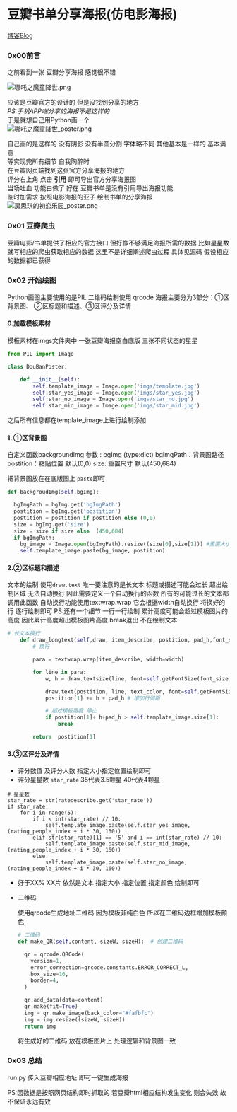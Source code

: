 # 豆瓣书单分享海报(仿电影海报)
 
[博客Blog](https://blog.wangjy.xyz/)

### 0x00前言

之前看到一张 豆瓣分享海报 感觉很不错

![哪吒之魔童降世.png](https://i.loli.net/2019/08/25/Vc72z9JuxgkKyEY.png)

应该是豆瓣官方的设计的 但是没找到分享的地方  
*PS:手机APP端分享的海报不是这样的*   
于是就想自己用Python画一个  
![哪吒之魔童降世_poster.png](https://i.loli.net/2019/08/25/F3vnwIjSNs6EKkM.png)

 自己画的是这样的  没有阴影 没有半圆分割 字体略不同 其他基本是一样的 基本满意   
等实现完所有细节 自我陶醉时  
在豆瓣网页端找到这张官方分享海报的地方  
评分右上角 点击 **引用** 即可导出官方分享海报图  
当场吐血 功能白做了 
好在 豆瓣书单是没有引用导出海报功能   
临时加需求 按照电影海报的亚子 绘制书单的分享海报
![房思琪的初恋乐园_poster.png](https://i.loli.net/2019/09/29/fh3KVSa8TECBIkD.png)

### 0x01 豆瓣爬虫

豆瓣电影/书单提供了相应的官方接口 但好像不够满足海报所需的数据 比如星星数
就写相应的爬虫获取相应的数据 这里不是详细阐述爬虫过程 具体见源码
假设相应的数据都已获得

### 0x02 开始绘图

Python画图主要使用的是PIL
二维码绘制使用 qrcode
海报主要分为3部分：①区背景图、 ②区标题和描述、③区评分及详情

#### **0.加载模板素材**

模板素材在imgs文件夹中 
一张豆瓣海报空白底版 三张不同状态的星星

```python
from PIL import Image

class DouBanPoster:

    def __init__(self):
        self.template_image = Image.open('imgs/template.jpg')
        self.star_yes_image = Image.open('imgs/star_yes.jpg')
        self.star_no_image = Image.open('imgs/star_no.jpg')
        self.star_mid_image = Image.open('imgs/star_mid.jpg')
```

之后所有信息都在template_image上进行绘制添加

#### 1. ①区背景图

自定义函数backgroundImg
参数 : bgImg (type:dict)
			 bgImgPath：背景图路径
			 postition：粘贴位置 默认(0,0)
			 size: 重置尺寸 默认(450,684)

把背景图放在在底版图上 `paste`即可

```python
def backgroudImg(self,bgImg):

  bgImgPath = bgImg.get('bgImgPath')
  postition = bgImg.get('postition')
  postition = postition if postition else (0,0)
  size = bgImg.get('size')
  size = size if size else  (450,684)
  if bgImgPath:
    bg_image = Image.open(bgImgPath).resize((size[0],size[1])) #重置大小
    self.template_image.paste(bg_image, postition)

```



#### 2.②区标题和描述

文本的绘制 使用`draw.text`
唯一要注意的是长文本
标题或描述可能会过长 超出绘制区域 无法自动换行
因此需要定义一个自动换行的函数
所有的可能过长的文本都调用此函数
自动换行功能使用textwrap.wrap
它会根据width自动换行
将换好的行 逐行绘制即可
PS:还有一个细节 一行一行绘制
累计高度可能会超过模板图片的高度
因此累计高度超出模板图片高度 break退出 不在绘制文本

```python
# 长文本换行
    def draw_longtext(self,draw, item_describe, postition, pad_h,font_size,width,text_color = "#000000",bd=False):
        # 换行

        para = textwrap.wrap(item_describe, width=width)

        for line in para:
            w, h = draw.textsize(line, font=self.getFontSize(font_size,bd=bd))

            draw.text(postition, line, text_color, font=self.getFontSize(font_size,bd=bd))
            postition[1] += h + pad_h # 增加行间距

            # 超过模板高度 停止
            if postition[1]+ h+pad_h > self.template_image.size[1]:
                break

        return  postition[1]
```

#### 3.③区评分及详情

- 评分数值 及评分人数 指定大小指定位置绘制即可
- 评分星星数 `star_rate` 35代表3.5颗星 40代表4颗星

```
# 星星数
star_rate = str(ratedescribe.get('star_rate'))
if star_rate:
    for i in range(5):
        if i < int(star_rate) // 10:
            self.template_image.paste(self.star_yes_image, (rating_people_index + i * 30, 160))
        elif str(star_rate)[1] == '5' and i == int(star_rate) // 10:
            self.template_image.paste(self.star_mid_image, (rating_people_index + i * 30, 160))
        else:
            self.template_image.paste(self.star_no_image, (rating_people_index + i * 30, 160))
```

- 好于XX% XX片 依然是文本 指定大小 指定位置 指定颜色 绘制即可

- 二维码 

  使用qrcode生成地址二维码
  因为模板非纯白色 所以在二维码边框增加模板颜色

  ```python
  # 二维码
  def make_QR(self,content, sizeW, sizeH):  # 创建二维码
  
    qr = qrcode.QRCode(
      version=1,
      error_correction=qrcode.constants.ERROR_CORRECT_L,
      box_size=10,
      border=4,
    )
  
    qr.add_data(data=content)
    qr.make(fit=True)
    img = qr.make_image(back_color="#fafbfc")
    img = img.resize((sizeW, sizeH))
    return img
  ```

  将生成好的二维码 放在模板图片上
  处理逻辑和背景图一致

### 0x03 总结

run.py 传入豆瓣相应地址 即可一键生成海报

PS:因数据是按照网页结构即时抓取的 若豆瓣html相应结构发生变化 则会失效 故不保证永远有效

